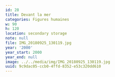 ```yaml
---
id: 28
title: Devant la mer
categories: Figures humaines
w: 90
h: 120
location: secondary storage
note: null
file: IMG_20180925_130119.jpg
year: '2000'
year_start: 2000
year_end: null
image: ../../media/img/IMG_20180925_130119.jpg
uuid: 9c9dac05-ccb0-4ffd-8352-e53c320dd610
---
```


